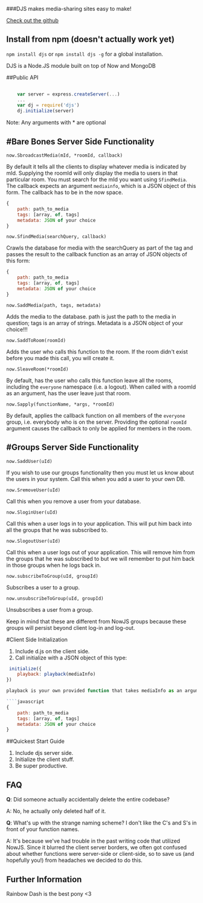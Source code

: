 ###DJS makes media-sharing sites easy to make!

<a href="https://github.com/khwang/DJS">Check out the github</a>

Install from npm (doesn't actually work yet)
----------------

`npm install djs` or `npm install djs -g` for a global installation.

DJS is a Node.JS module built on top of Now and MongoDB

##Public API

```javascript
	
	var server = express.createServer(...)
	...
	var dj = require('djs')
	dj.initialize(server)

```

Note: Any arguments with * are optional

#Bare Bones Server Side Functionality
------

	now.SbroadcastMedia(mId, *roomId, callback)

By default it tells all the clients to display whatever media is indicated by mId. Supplying the roomId will only display the media to users in that particular room. You must search for the mId you want using `SfindMedia`. The callback expects an argument `mediainfo`, which is a JSON object of this form. The callback has to be in the now space.

````javascript
{
	path: path_to_media
	tags: [array, of, tags]
	metadata: JSON of your choice
}
````

	now.SfindMedia(searchQuery, callback)

Crawls the database for media with the searchQuery as part of the tag and passes the result to the callback function as an array of JSON objects of this form:

````javascript
{ 
	path: path_to_media
	tags: [array, of, tags]
	metadata: JSON of your choice
}
````

	now.SaddMedia(path, tags, metadata)

Adds the media to the database. path is just the path to the media in question; tags is an array of strings. Metadata is a JSON object of your choice!!!

	now.SaddToRoom(roomId)

Adds the user who calls this function to the room. If the room didn't exist before you made this call, you will create it. 

	now.SleaveRoom(*roomId)

By default, has the user who calls this function leave all the rooms, including the `everyone` namespace (i.e. a logout). When called with a roomId as an argument, has the user leave just that room.

	now.Sapply(functionName, *args, *roomId)
	
By default, applies the callback function on all members of the `everyone` group, i.e. everybody who is on the server. Providing the optional `roomId` argument causes the callback to only be applied for members in the room.

#Groups Server Side Functionality
-----
	now.SaddUser(uId)

If you wish to use our groups functionality then you must let us know about the users in your system. Call this when you add a user to your own DB. 

	now.SremoveUser(uId)

Call this when you remove a user from your database. 

	now.SloginUser(uId)

Call this when a user logs in to your application. This will put him back into all the groups that he was subscribed to.

	now.SlogoutUser(uId)

Call this when a user logs out of your application. This will remove him from the groups that he was subscribed to but we will remember to put him back in those groups when he logs back in.

	now.subscribeToGroup(uId, groupId)

Subscribes a user to a group.

	now.unsubscribeToGroup(uId, groupId)

Unsubscribes a user from a group.

Keep in mind that these are different from NowJS groups because these groups will persist beyond client log-in and log-out. 

#Client Side Initialization

1. Include d.js on the client side.
2. Call initialize with a JSON object of this type:
````javascript
 initialize({
	playback: playback(mediaInfo)
})

playback is your own provided function that takes mediaInfo as an argument. mediaInfo is of this form:

````javascript
{ 
	path: path_to_media
	tags: [array, of, tags]
	metadata: JSON of your choice
}
````

##Quickest Start Guide
1. Include djs server side.
2. Initialize the client stuff.
3. Be super productive.

FAQ
------
**Q**: Did someone actually accidentally delete the entire codebase?

A: No, he actually only deleted half of it.

**Q**: What's up with the strange naming scheme? I don't like the C's and S's in front of your function names.

A: It's because we've had trouble in the past writing code that utilized NowJS. Since it blurred the client server borders, we often got confused about whether functions were server-side or client-side, so to save us (and hopefully you!) from headaches we decided to do this.

Further Information
------------
Rainbow Dash is the best pony <3
